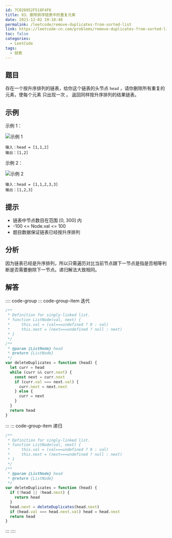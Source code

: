 ```yaml
---
id: 7C028952F518F4F6
title: 83、删除排序链表中的重复元素
date: 2021-12-02 19:10:48
permalink: /leetcode/remove-duplicates-from-sorted-list
link: https://leetcode-cn.com/problems/remove-duplicates-from-sorted-list
toc: false
categories:
  - LeetCode
tags:
  - 链表
---
```


<Level type='easy'/>

## 题目

存在一个按升序排列的链表，给你这个链表的头节点 `head` ，请你删除所有重复的元素，使每个元素 只出现一次 。 返回同样按升序排列的结果链表。

## 示例

示例 1：

![示例 1](/img/leetcode/0000-0099/83.1.png)

```text
输入：head = [1,1,2]
输出：[1,2]
```

示例 2：

![示例 2](/img/leetcode/0000-0099/83.2.png)

```text
输入：head = [1,1,2,3,3]
输出：[1,2,3]
```

## 提示

- 链表中节点数目在范围 [0, 300] 内
- -100 <= Node.val <= 100
- 题目数据保证链表已经按升序排列

## 分析

因为链表已经是升序排列，所以只需遍历对比当前节点跟下一节点是指是否相等判断是否需要删除下一节点。递归解法大致相同。

## 解答

:::: code-group
::: code-group-item 迭代

```javascript
/**
 * Definition for singly-linked list.
 * function ListNode(val, next) {
 *     this.val = (val===undefined ? 0 : val)
 *     this.next = (next===undefined ? null : next)
 * }
 */
/**
 * @param {ListNode} head
 * @return {ListNode}
 */
var deleteDuplicates = function (head) {
  let curr = head
  while (curr && curr.next) {
    const next = curr.next
    if (curr.val === next.val) {
      curr.next = next.next
    } else {
      curr = next
    }
  }
  return head
}
```

:::
::: code-group-item 递归

```javascript
/**
 * Definition for singly-linked list.
 * function ListNode(val, next) {
 *     this.val = (val===undefined ? 0 : val)
 *     this.next = (next===undefined ? null : next)
 * }
 */
/**
 * @param {ListNode} head
 * @return {ListNode}
 */
var deleteDuplicates = function (head) {
  if (!head || !head.next) {
    return head
  }
  head.next = deleteDuplicates(head.next)
  if (head.val === head.next.val) head = head.next
  return head
}
```

:::
::::
